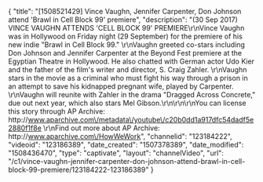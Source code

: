 {
    "title": "[1508521429] Vince Vaughn, Jennifer Carpenter, Don Johnson attend 'Brawl in Cell Block 99' premiere",
    "description": "(30 Sep 2017) VINCE VAUGHN ATTENDS 'CELL BLOCK 99' PREMIERE\r\nVince Vaughn was in Hollywood on Friday night (29 September) for the premiere of his new indie \"Brawl in Cell Block 99.\" \r\nVaughn greeted co-stars including Don Johnson and Jennifer Carpenter at the Beyond Fest premiere at the Egyptian Theatre in Hollywood. He also chatted with German actor Udo Kier and the father of the film's writer and director, S. Craig Zahler. \r\nVaughn stars in the movie as a criminal who must fight his way through a prison in an attempt to save his kidnapped pregnant wife, played by Carpenter. \r\nVaughn will reunite with Zahler in the drama \"Dragged Across Concrete,\" due out next year, which also stars Mel Gibson.\r\n\r\n\r\nYou can license this story through AP Archive: http:\/\/www.aparchive.com\/metadata\/youtube\/c20b0dd1a917dfc54dadf5e2880f1f8e \r\nFind out more about AP Archive: http:\/\/www.aparchive.com\/HowWeWork",
    "channelid": "123184222",
    "videoid": "123186389",
    "date_created": "1507378389",
    "date_modified": "1508436470",
    "type": "captivate",
    "layout": "channelVideo",
    "url": "\/c1\/vince-vaughn-jennifer-carpenter-don-johnson-attend-brawl-in-cell-block-99-premiere\/123184222-123186389"
}
